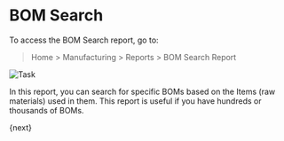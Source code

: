 <!-- add-breadcrumbs -->
# BOM Search

To access the BOM Search report, go to:

> Home > Manufacturing > Reports > BOM Search Report

<img class="screenshot" alt="Task" src="{{docs_base_url}}/v12/assets/img/manufacturing/bom-search.png">

In this report, you can search for specific BOMs based on the Items (raw materials) used in them. This report is useful if you have hundreds or thousands of BOMs.

{next}
